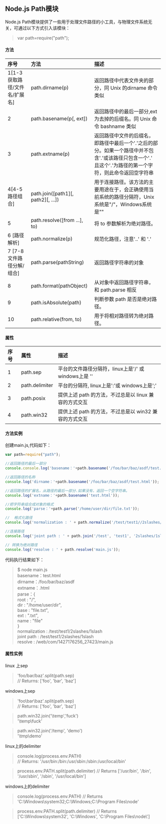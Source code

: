 ## Node.js Path模块

Node.js Path模块提供了一些用于处理文件路径的小工具，与物理文件系统无关，可通过以下方式引入该模块：

> var path=require("path");

#### 方法
|序号      |方法                 |描述                 |
|:----------|:------------------|:---------------------|
|1[1-3获取路径/文件名/扩展名]         |path.dirname(p)|返回路径中代表文件夹的部分，同 Unix 的dirname 命令类似|
|2           |path.basename(p[, ext])|返回路径中的最后一部分,ext为去掉的后缀名。同 Unix 命令 bashname 类似|
|3          |path.extname(p)|返回路径中文件的后缀名，即路径中最后一个'.'之后的部分。如果一个路径中并不包含'.'或该路径只包含一个'.' 且这个'.'为路径的第一个字符，则此命令返回空字符串|
|4[4-5路径组合]          |path.join([path1][, path2][, ...])|用于连接路径。该方法的主要用途在于，会正确使用当前系统的路径分隔符，Unix系统是"/"，Windows系统是"\"|
|5          |path.resolve([from ...], to)|将 to 参数解析为绝对路径。|
|6 [路径解析]        |path.normalize(p)   |规范化路径，注意'..' 和 '.'|
|7 [7-8文件路径分解/组合]          |path.parse(pathString)|返回路径字符串的对象|
|8          |path.format(pathObject)|从对象中返回路径字符串，和 path.parse 相反|
|9          |path.isAbsolute(path)|判断参数 path 是否是绝对路径。|
|10         |path.relative(from, to)|用于将相对路径转为绝对路径。|


#### 属性
|序号      |属性                 |描述                 |
|:----------|:------------------|:---------------------|
|1         |path.sep|平台的文件路径分隔符，linux上是'/' 或 windows上是 '\'|
|2         |path.delimiter|平台的分隔符, linux上是':'或 windows上是';'|
|3         |path.posix|提供上述 path 的方法，不过总是以 linux 兼容的方式交互|
|4         |path.win32|提供上述 path 的方法，不过总是以 win32 兼容的方式交互|

#### 方法实例
创建main.js,代码如下：
```javascript
var path=require("path");

//返回路径的最后一部分
console.console.log('basename：'+path.basename('/foo/bar/baz/asdf/test.html'));

//返回路径的名称  
console.log('dirname：'+path.basename('/foo/bar/baz/asdf/test.html'));

//返回路径的扩展名，从路径的最后一部分.如果没有，返回一个空字符串。
console.log('extname：'+path.basename('test.html'));

//把字符串组合成对象的格式
console.log('parse：'+path.parse('/home/user/dir/file.txt'));

//  格式化路径
console.log('normalization : ' + path.normalize('/test/test1//2slashes/1slash/tab/..'));

//连接路径
console.log('joint path : ' + path.join('/test', 'test1', '2slashes/1slash', 'tab', '..'));

// 转换为绝对路径
console.log('resolve : ' + path.resolve('main.js'));
```
代码执行结果如下：
> $ node main.js      
basename：test.html        
dirname：/foo/bar/baz/asdf    
extname：.html    
parse：{    
   root : "/",        
   dir : "/home/user/dir",       
   base : "file.txt",       
   ext : ".txt",      
   name : "file"       
   }     
normalization : /test/test1/2slashes/1slash    
joint path : /test/test1/2slashes/1slash        
resolve : /web/com/1427176256_27423/main.js

#### 属性实例
linux 上sep
>'foo/bar/baz'.split(path.sep)    
// Returns: ['foo', 'bar', 'baz']

windows上sep
> 'foo\\bar\\baz'.split(path.sep)    
// Returns: ['foo', 'bar', 'baz']

> path.win32.join('\temp','fuck')            
'\\temp\\fuck'

> path.win32.join('/temp', 'demo')    
'\\tmp\\demo'  

linux上的delimiter  
> console.log(process.env.PATH)      
// Returns: '/usr/bin:/bin:/usr/sbin:/sbin:/usr/local/bin'

> process.env.PATH.split(path.delimiter)
// Returns ['/usr/bin', '/bin', '/usr/sbin', '/sbin', '/usr/local/bin']

windows上的delimiter
> console.log(process.env.PATH)
// Returns 'C:\Windows\system32;C:\Windows;C:\Program Files\node\'

> process.env.PATH.split(path.delimiter)
// Returns ['C:\\Windows\\system32', 'C:\\Windows', 'C:\\Program Files\\node\\']
